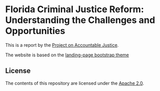 # Florida Criminal Justice Reform: Understanding the Challenges and Opportunities

This is a report by the [Project on Accountable Justice](www.iog.fsu.edu/paj/).

 The website is based on the [landing-page bootstrap theme ](http://startbootstrap.com/templates/landing-page/)

## License
The contents of this repository are licensed under the [Apache
2.0](http://www.apache.org/licenses/LICENSE-2.0.html).
